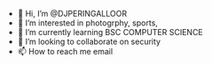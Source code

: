 - 👋 Hi, I’m @DJPERINGALLOOR
- 👀 I’m interested in photogrphy, sports, 
- 🌱 I’m currently learning BSC COMPUTER SCIENCE
- 💞️ I’m looking to collaborate on security
- 📫 How to reach me email

<!---
DJPERINGALLOOR/DJPERINGALLOOR is a ✨ special ✨ repository because its `README.md` (this file) appears on your GitHub profile.
You can click the Preview link to take a look at your changes.
--->
